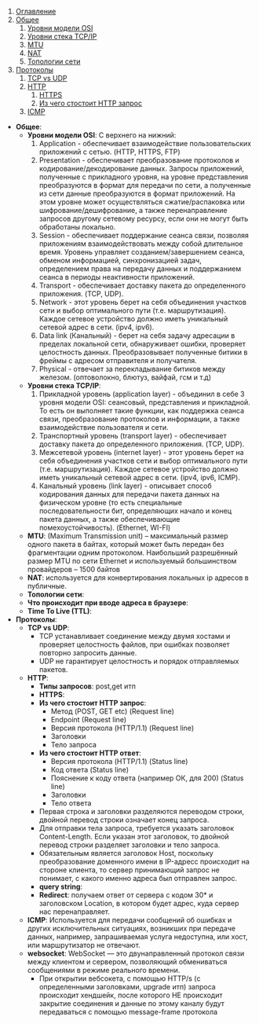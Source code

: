 1. [Оглавление](README.md)
1. [Общее](#1)
    1. [Уровни модели OSI](#1.1)
    1. [Уровни стека TCP/IP](#1.2)
    1. [MTU](#1.3)
    1. [NAT](#1.4)
    1. [Топологии сети](#1.5)
1. [Протоколы](#2)
    1. [TCP vs UDP](#2.1)
    1. [HTTP](#2.2)
        1. [HTTPS](#2.2.1)
        1. [Из чего стостоит HTTP запрос](#2.2.2)
    1. [ICMP](#2.3)


* **Общее**: <a name="1"></a>
    * **Уровни модели OSI**: <a name="1.1"></a> С верхнего на нижний:
        1. Application - обеспечивает взаимодействие пользовательских приложений с сетью. (HTTP, HTTPS, FTP)
        1. Presentation - обеспечивает преобразование протоколов и кодирование/декодирование данных. Запросы приложений, полученные с прикладного уровня, на уровне представления преобразуются в формат для передачи по сети, а полученные из сети данные преобразуются в формат приложений. На этом уровне может осуществляться сжатие/распаковка или шифрование/дешифрование, а также перенаправление запросов другому сетевому ресурсу, если они не могут быть обработаны локально.
        1. Session - обеспечивает поддержание сеанса связи, позволяя приложениям взаимодействовать между собой длительное время. Уровень управляет созданием/завершением сеанса, обменом информацией, синхронизацией задач, определением права на передачу данных и поддержанием сеанса в периоды неактивности приложений.
        1. Transport - обеспечивает доставку пакета до определенного приложения. (TCP, UDP).
        1. Network - этот уровень берет на себя объединения участков сети и выбор оптимального пути (т.е. маршрутизация). Каждое сетевое устройство должно иметь уникальный сетевой адрес в сети. (ipv4, ipv6).
        1. Data link (Канальный) - берет на себя задачу адресации в пределах локальной сети, обнаруживает ошибки, проверяет целостность данных. Преобразовывает полученные битики в фреймы с адресом отправителя и получателя.
        1. Physical - отвечает за перекладывание битиков между железом. (оптоволокно, блютуз, вайфай, гсм и т.д)
    * **Уровни стека TCP/IP**: <a name="1.2"></a> 
        1. Прикладной уровень (application layer) - объединил в себе 3 уровня модели OSI: сеансовый, представления и прикладной. То есть он выполняет такие функции, как поддержка сеанса связи, преобразование протоколов и информации, а также взаимодействие пользователя и сети.
        1. Транспортный уровень (transport layer) - обеспечивает доставку пакета до определенного приложения. (TCP, UDP).
        1. Межсетевой уровень (internet layer) - этот уровень берет на себя объединения участков сети и выбор оптимального пути (т.е. маршрутизация). Каждое сетевое устройство должно иметь уникальный сетевой адрес в сети. (ipv4, ipv6, ICMP).
        1. Канальный уровень (link layer) - описывает способ кодирования данных для передачи пакета данных на физическом уровне (то есть специальные последовательности бит, определяющих начало и конец пакета данных, а также обеспечивающие помехоустойчивость). (Ethernet, WI-FI)
    * **MTU**: <a name="1.3"></a> (Maximum Transmission unit) – максимальный размер одного пакета в байтах, который может быть передан без фрагментации одним протоколом. Наибольший разрешённый размер MTU по сети Ethernet и используемый большинством провайдеров – 1500 байтов
    * **NAT**: <a name="1.4"></a> используется для конвертирования локальных ip адресов в публичные.
    * **Топологии сети**: <a name="1.5"></a>
    * **Что происходит при вводе адреса в браузере**: <a name="1.5"></a>
    * **Time To Live (TTL)**: <a name="1.5"></a>
* **Протоколы**: <a name="2"></a>
    * **TCP vs UDP**: <a name="2.1"></a>
        * TCP устанавливает соединение между двумя хостами и проверяет целостность файлов, при ошибках позволяет повторно запросить данные.
        * UDP не гарантирует целостность и порядок отправляемых пакетов.
    * **HTTP**: <a name="2.2"></a> 
        * **Типы запросов**: <a name="2.2.1"></a> post,get итп
        * **HTTPS**: <a name="2.2.2"></a>
        * **Из чего стостоит HTTP запрос**: <a name="2.2.3"></a>
            * Метод (POST, GET etc) (Request line)
            * Endpoint (Request line)
            * Версия протокола (HTTP/1.1) (Request line)
            * Заголовки 
            * Тело запроса 
        * **Из чего стостоит HTTP ответ**: <a name="2.2.4"></a>
            * Версия протокола (HTTP/1.1) (Status line)
            * Код ответа (Status line)
            * Пояснение к коду ответа (например ОК, для 200) (Status line)
            * Заголовки 
            * Тело ответа 
        * Первая строка и заголовки разделяются переводом строки, двойной перевод строки означает конец запроса.
        * Для отправки тела запроса, требуется указать заголовок Content-Length. Если указан этот заголовок, то двойной перевод строки разделяет заголовки и тело запроса.
        * Обязательным является заголовок Host, поскольку преобразование доменного имени в IP-адресс происходит на стороне клиента, то сервер принимающий запрос не понимает, с какого именно адреса был отправлен запрос.
        * **query string**: <a name="2.2.5"></a>
        * **Redirect**: <a name="2.2.6"></a> получаем ответ от сервера с кодом 30* и заголовском Location, в котором будет адрес, куда сервер нас перенаправляет.
    * **ICMP**: <a name="2.3"></a> Используется для передачи сообщений об ошибках и других исключительных ситуациях, возникших при передаче данных, например, запрашиваемая услуга недоступна, или хост, или маршрутизатор не отвечают.
    * **websocket**: <a name="2.4"></a> WebSocket — это двунаправленный протокол связи между клиентом и сервером, позволяющий обмениваться сообщениями в режиме реального времени.
        * При открытии вебсокета, с помощью HTTP/s (с определенными заголовками, upgrade итп) запроса происходит хендшейк, после которого НЕ происходит закрытие соединения и данные по этому каналу будут передаваться с помощью message-frame протокола